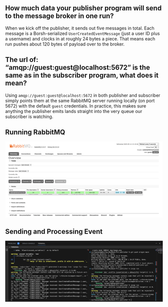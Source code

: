 ## How much data your publisher program will send to the message broker in one run? 
When we kick off the publisher, it sends out five messages in total. Each message is a Borsh-serialized `UserCreatedEventMessage` (just a user ID plus a username) and clocks in at roughly 24 bytes a piece. That means each run pushes about 120 bytes of payload over to the broker.

## The url of: “amqp://guest:guest@localhost:5672” is the same as in the subscriber program, what does it mean?
Using `amqp://guest:guest@localhost:5672` in both publisher and subscriber simply points them at the same RabbitMQ server running locally (on port 5672) with the default `guest` credentials. In practice, this makes sure anything the publisher emits lands straight into the very queue our subscriber is watching.

## Running RabbitMQ

![alt text](img/image.png)

## Sending and Processing Event

![alt text](img/image2.png)
